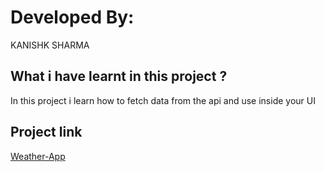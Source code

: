 # Developed By:

KANISHK SHARMA

## What i have learnt in this project ?

In this project i learn how to fetch data from the api and use inside your UI


## Project link

[Weather-App](https://react-weather-app-rouge-psi.vercel.app)